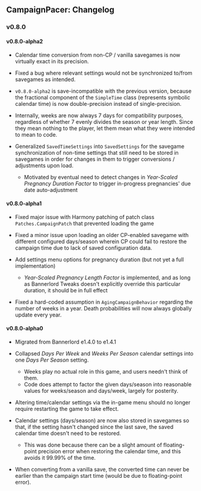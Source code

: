## CampaignPacer: Changelog

### v0.8.0

#### v0.8.0-alpha2

- Calendar time conversion from non-CP / vanilla savegames is now virtually exact in its precision.

- Fixed a bug where relevant settings would not be synchronized to/from savegames as intended.

- `v0.8.0-alpha2` is save-incompatible with the previous version, because the fractional component of the `SimpleTime` class (represents symbolic calendar time) is now double-precision instead of single-precision.

- Internally, weeks are now always 7 days for compatibility purposes, regardless of whether 7 evenly divides the season or year length. Since they mean nothing to the player, let them mean what they were intended to mean to code.

- Generalized `SavedTimeSettings` into `SavedSettings` for the savegame synchronization of non-time settings that still need to be stored in savegames in order for changes in them to trigger conversions / adjustments upon load.
  - Motivated by eventual need to detect changes in *Year-Scaled Pregnancy Duration Factor* to trigger in-progress pregnancies' due date auto-adjustment

#### v0.8.0-alpha1

- Fixed major issue with Harmony patching of patch class `Patches.CampaignPatch` that prevented loading the game

- Fixed a minor issue upon loading an older CP-enabled savegame with different configured days/season wherein CP could fail to restore the campaign time due to lack of saved configuration data.

- Add settings menu options for pregnancy duration (but not yet a full implementation)
  - *Year-Scaled Pregnancy Length Factor* is implemented, and as long as Bannerlord Tweaks doesn't explicitly override this particular duration, it should be in full effect

- Fixed a hard-coded assumption in `AgingCampaignBehavior` regarding the number of weeks in a year. Death probabilities will now always globally update every year.


#### v0.8.0-alpha0

- Migrated from Bannerlord e1.4.0 to e1.4.1

- Collapsed *Days Per Week* and *Weeks Per Season* calendar settings into one *Days Per Season* setting.
  - Weeks play no actual role in this game, and users needn't think of them.
  - Code does attempt to factor the given days/season into reasonable values for weeks/season and days/week, largely for posterity.

- Altering time/calendar settings via the in-game menu should no longer require restarting the game to take effect.

- Calendar settings (days/season) are now also stored in savegames so that, if the setting hasn't changed since the last save, the saved calendar time doesn't need to be restored.
  - This was done because there can be a slight amount of floating-point precision error when restoring the calendar time, and this avoids it 99.99% of the time.

- When converting from a vanilla save, the converted time can never be earlier than the campaign start time (would be due to floating-point error).
